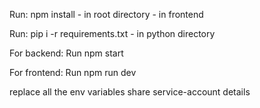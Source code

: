 Run: npm install
    - in root directory
    - in frontend

Run: pip i -r requirements.txt
    - in python directory

For backend:
    Run npm start

For frontend:
    Run npm run dev

replace all the env variables
share service-account details
